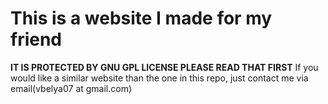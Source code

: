 # This is a website I made for my friend
**IT IS PROTECTED BY GNU GPL LICENSE PLEASE READ THAT FIRST**
If you would like a similar website than the one in this repo, just contact me via email(vbelya07 at gmail.com)
